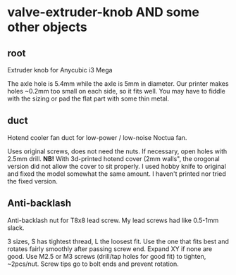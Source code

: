# valve-extruder-knob AND some other objects

## root
Extruder knob for Anycubic i3 Mega

The axle hole is 5.4mm while the axle is 5mm in diameter.
Our printer makes holes ~0.2mm too small on each side, so it fits well. You may have to fiddle with the sizing or pad the flat part with some thin metal.

## duct
Hotend cooler fan duct for low-power / low-noise Noctua fan.

Uses original screws, does not need the nuts. If necessary, open holes with 2.5mm drill.
**NB!** With 3d-printed hotend cover (2mm walls", the orogonal version did not allow the cover to sit properly. I used hobby knife to original and fixed the model somewhat the same amount. I haven't printed nor tried the fixed version.

## Anti-backlash
Anti-backlash nut for T8x8 lead screw. My lead screws had like 0.5-1mm slack.

3 sizes, S has tightest thread, L the loosest fit. Use the one that fits best and rotates fairly smoothly after passing screw end. Expand XY if none are good.
Use M2.5 or M3 screws (drill/tap holes for good fit) to tighten, ~2pcs/nut. Screw tips go to bolt ends and prevent rotation.
